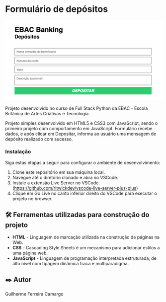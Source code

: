 # Formulário de depósitos

<img src="assets/EBAC_Banking.png">

Projeto desenvolvido no curso de Full Stack Python da EBAC - Escola Britânica de Artes Criativas e Tecnologia.

Projeto simples desenvolvido em HTML5 e CSS3 com JavaScript, sendo o primeiro projeto com comportamento
em JavaScript. Formulário recebe dados, e após clicar em Depositar, informa ao usuário uma mensagem de depósito
realizado com sucesso.

### Instalação

Siga estas etapas a seguir para configurar o ambiente de desenvolvimento:

1. Clone este repositório em sua máquina local.
2. Navegue até o diretório clonado e abra no VSCode.
3. Instale a extensão Live Server no VSCode. (https://github.com/ritwickdey/vscode-live-server-plus-plus)
4. Clique em Go Live no canto inferior direito do VSCode para executar o projeto no browser.

## 🛠️ Ferramentas utilizadas para construção do projeto

* **HTML** - Linguagem de marcação utilizada na construção de páginas na Web.
* **CSS** - Cascading Style Sheets é um mecanismo para adicionar estilos a uma página web.
* **JavaScript** - Linguagem de programação interpretada estruturada, de alto nível com tipagem dinâmica fraca e multiparadigma.

## ✒️ Autor

Guilherme Ferreira Camargo
